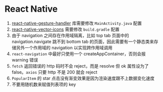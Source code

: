 <!--
 * @Author: KokoTa
 * @Date: 2020-07-21 09:01:10
 * @LastEditTime: 2020-08-17 11:12:53
 * @LastEditors: KokoTa
 * @Description: 
 * @FilePath: /AwesomeProject/README.md
-->
# React Native

1. [react-native-gesture-handler](https://docs.swmansion.com/react-native-gesture-handler/docs/getting-started.html) 库需要修改 `MainActivity.java` 配置
2. [react-native-vector-icons](https://github.com/oblador/react-native-vector-icons) 需要修改 `build.gradle` 配置
3. 由于 navigation 之间存在作用域隔离，比如 top tab 页面中的 navigation.navigate 跳不到 bottom tab 的页面，因此需要有一个静态类来存储另外一个作用域的 navigation 以实现跨作用域调用
4. `react-navigation` 中最好只使用一个 createAppContainer，否则会报 warning 错误
5. `fetch` 返回错误的 http 码时不会 reject，而是 resolve 但 ok 属性设为了 false。`axios` 只要 http 不是 200 就会 reject
6. `PopularItem` 的 star 点击没有渐变效果是因为渲染速度跟不上数据变化速度
7. 不要用随机数来赋值列表项的 key